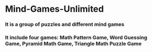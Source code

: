 # Mind-Games-Unlimited
### It is a group of puzzles and different mind games
### It include four games: Math Pattern Game, Word Guessing Game, Pyramid Math Game, Triangle Math Puzzle Game
